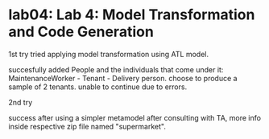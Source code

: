 # lab04: Lab 4: Model Transformation and Code Generation

1st try
tried applying model transformation using ATL model.

succesfully added People and the individuals that come under it: MaintenanceWorker - Tenant - Delivery person.
choose to produce a sample of 2 tenants.
unable to continue due to errors.

2nd try

success after using a simpler metamodel after consulting with TA, more info inside respective zip file named "supermarket".
